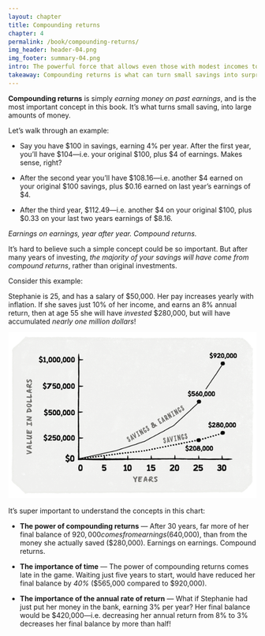 ```yaml
---
layout: chapter
title: Compounding returns
chapter: 4
permalink: /book/compounding-returns/
img_header: header-04.png
img_footer: summary-04.png
intro: The powerful force that allows even those with modest incomes to accumulate large savings.
takeaway: Compounding returns is what can turn small savings into surprisingly large amounts of money.
---
```


**Compounding returns** is simply *earning money on past earnings*, and is the most important concept in this book. It’s what turns small saving, into large amounts of money.

Let’s walk through an example:

- Say you have $100 in savings, earning 4% per year. After the first year, you’ll have $104—i.e. your original $100, plus $4 of earnings. Makes sense, right?

- After the second year you’ll have $108.16—i.e. another $4 earned on your original $100 savings, plus $0.16 earned on last year’s earnings of $4.

- After the third year, $112.49—i.e. another $4 on your original $100, plus $0.33 on your last two years earnings of $8.16.

*Earnings on earnings, year after year. Compound returns.* 

It’s hard to believe such a simple concept could be so important. But after many years of investing, *the majority of your savings will have come from compound returns*, rather than original investments.

Consider this example:

Stephanie is 25, and has a salary of $50,000. Her pay increases yearly with inflation. If she saves just 10% of her income, and earns an 8% annual return, then at age 55 she will have *invested* $280,000, but will have accumulated *nearly one million dollars*!

![](/assets/img/chart-04.png)

It’s super important to understand the concepts in this chart:

- **The power of compounding returns** — After 30 years, far more of her final balance of $920,000 comes from earnings ($640,000), than from the money she actually saved ($280,000). Earnings on earnings. Compound returns.

- **The importance of time** — The power of compounding returns comes late in the game. Waiting just five years to start, would have reduced her final balance by *40%* ($565,000 compared to $920,000).

- **The importance of the annual rate of return** — What if Stephanie had just put her money in the bank, earning 3% per year? Her final balance would be $420,000—i.e. decreasing her annual return from 8% to 3% decreases her final balance by more than half!